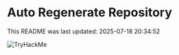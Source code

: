 # Auto Regenerate Repository

This README was last updated: 2025-07-18 20:34:52

 ![TryHackMe](https://tryhackme.com/badge/533634)